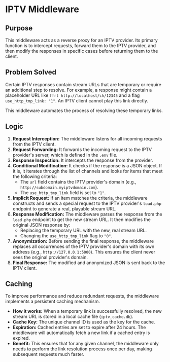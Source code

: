 # IPTV Middleware

## Purpose

This middleware acts as a reverse proxy for an IPTV provider. Its primary function is to intercept requests, forward them to the IPTV provider, and then modify the responses in specific cases before returning them to the client.

## Problem Solved

Certain IPTV responses contain stream URLs that are temporary or require an additional step to resolve. For example, a response might contain a placeholder URL like `ffrt http://localhost/ch/12345` and a flag `use_http_tmp_link: "1"`. An IPTV client cannot play this link directly.

This middleware automates the process of resolving these temporary links.

## Logic

1.  **Request Interception:** The middleware listens for all incoming requests from the IPTV client.
2.  **Request Forwarding:** It forwards the incoming request to the IPTV provider's server, which is defined in the `.env` file.
3.  **Response Inspection:** It intercepts the response from the provider.
4.  **Conditional Modification:** It checks if the response is a JSON object. If it is, it iterates through the list of channels and looks for items that meet the following criteria:
    *   The `url` field contains the IPTV provider's domain (e.g., `http://subdomain.myiptvdomain.com`).
    *   The `use_http_tmp_link` field is set to `"1"`.
5.  **Implicit Request:** If an item matches the criteria, the middleware constructs and sends a special request to the IPTV provider's `load.php` endpoint to generate a real, playable stream URL.
6.  **Response Modification:** The middleware parses the response from the `load.php` endpoint to get the new stream URL. It then modifies the original JSON response by:
    *   Replacing the temporary URL with the new, real stream URL.
    *   Changing the `use_http_tmp_link` flag to `"0"`.
7.  **Anonymization:** Before sending the final response, the middleware replaces all occurrences of the IPTV provider's domain with its own address (e.g., `http://127.0.0.1:5000`). This ensures the client never sees the original provider's domain.
8.  **Final Response:** The modified and anonymized JSON is sent back to the IPTV client.

## Caching

To improve performance and reduce redundant requests, the middleware implements a persistent caching mechanism.

-   **How it works:** When a temporary link is successfully resolved, the new stream URL is stored in a local cache file (`iptv_cache.db`).
-   **Cache Key:** The unique channel ID is used as the key for the cache.
-   **Expiration:** Cached entries are set to expire after 24 hours. The middleware will automatically fetch a new link if a cached entry is expired.
-   **Benefit:** This ensures that for any given channel, the middleware only needs to perform the link resolution process once per day, making subsequent requests much faster.
